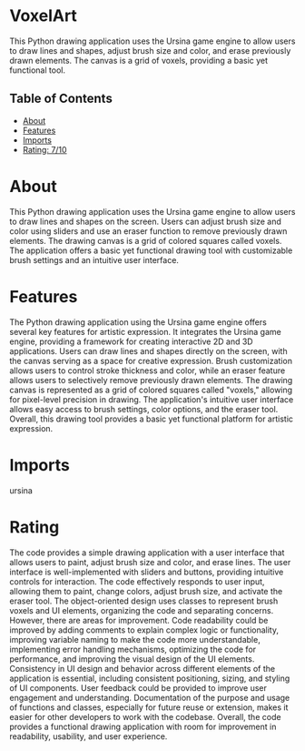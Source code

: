 # VoxelArt

This Python drawing application uses the Ursina game engine to allow users to draw lines and shapes, adjust brush size and color, and erase previously drawn elements. The canvas is a grid of voxels, providing a basic yet functional tool.

## Table of Contents

- [About](#about)
- [Features](#features)
- [Imports](#Imports)
- [Rating: 7/10](#Rating)

# About

This Python drawing application uses the Ursina game engine to allow users to draw lines and shapes on the screen. Users can adjust brush size and color using sliders and use an eraser function to remove previously drawn elements. The drawing canvas is a grid of colored squares called voxels. The application offers a basic yet functional drawing tool with customizable brush settings and an intuitive user interface.

# Features

The Python drawing application using the Ursina game engine offers several key features for artistic expression. It integrates the Ursina game engine, providing a framework for creating interactive 2D and 3D applications. Users can draw lines and shapes directly on the screen, with the canvas serving as a space for creative expression. Brush customization allows users to control stroke thickness and color, while an eraser feature allows users to selectively remove previously drawn elements. The drawing canvas is represented as a grid of colored squares called "voxels," allowing for pixel-level precision in drawing. The application's intuitive user interface allows easy access to brush settings, color options, and the eraser tool. Overall, this drawing tool provides a basic yet functional platform for artistic expression.

# Imports

ursina 

# Rating

The code provides a simple drawing application with a user interface that allows users to paint, adjust brush size and color, and erase lines. The user interface is well-implemented with sliders and buttons, providing intuitive controls for interaction. The code effectively responds to user input, allowing them to paint, change colors, adjust brush size, and activate the eraser tool. The object-oriented design uses classes to represent brush voxels and UI elements, organizing the code and separating concerns.
However, there are areas for improvement. Code readability could be improved by adding comments to explain complex logic or functionality, improving variable naming to make the code more understandable, implementing error handling mechanisms, optimizing the code for performance, and improving the visual design of the UI elements. Consistency in UI design and behavior across different elements of the application is essential, including consistent positioning, sizing, and styling of UI components.
User feedback could be provided to improve user engagement and understanding. Documentation of the purpose and usage of functions and classes, especially for future reuse or extension, makes it easier for other developers to work with the codebase. Overall, the code provides a functional drawing application with room for improvement in readability, usability, and user experience.
